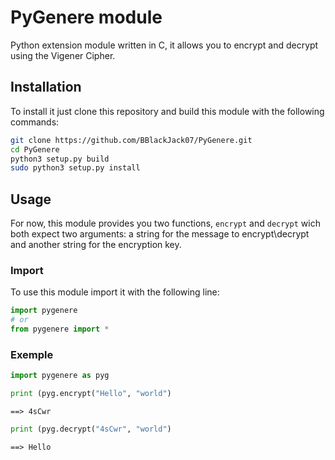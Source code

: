 PyGenere module
===============

Python extension module written in C, it allows you to encrypt and decrypt using the Vigener Cipher.

## Installation
To install it just clone this repository and build this module with the following commands:
```sh
git clone https://github.com/BBlackJack07/PyGenere.git
cd PyGenere
python3 setup.py build
sudo python3 setup.py install
```

## Usage
For now, this module provides you two functions, `encrypt` and `decrypt` wich both expect two arguments: a string for the message to encrypt\decrypt and another string for the encryption key.

### Import
To use this module import it with the following line:
```python
import pygenere
# or
from pygenere import *
```

### Exemple
```python
import pygenere as pyg

print (pyg.encrypt("Hello", "world")
```
`==> 4sCwr`
```python
print (pyg.decrypt("4sCwr", "world")
```
`==> Hello`
